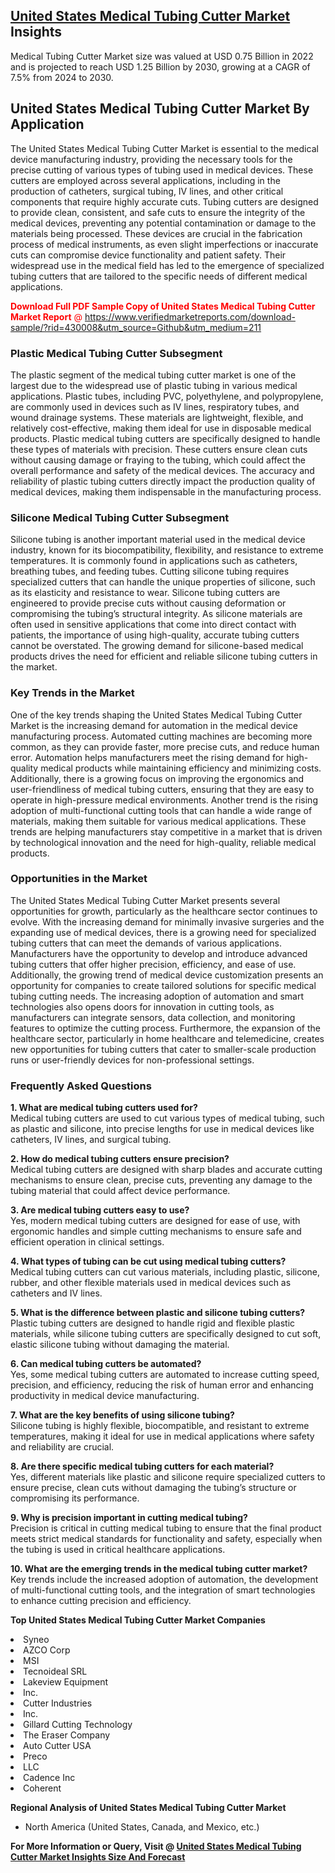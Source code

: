 <h2><a href="https://www.verifiedmarketreports.com/download-sample/?rid=430008&amp;utm_source=Github&amp;utm_medium=211" target="_blank">United States Medical Tubing Cutter Market</a> Insights</h2><p>Medical Tubing Cutter Market size was valued at USD 0.75 Billion in 2022 and is projected to reach USD 1.25 Billion by 2030, growing at a CAGR of 7.5% from 2024 to 2030.</p><p><h2>United States Medical Tubing Cutter Market By Application</h2><p>The United States Medical Tubing Cutter Market is essential to the medical device manufacturing industry, providing the necessary tools for the precise cutting of various types of tubing used in medical devices. These cutters are employed across several applications, including in the production of catheters, surgical tubing, IV lines, and other critical components that require highly accurate cuts. Tubing cutters are designed to provide clean, consistent, and safe cuts to ensure the integrity of the medical devices, preventing any potential contamination or damage to the materials being processed. These devices are crucial in the fabrication process of medical instruments, as even slight imperfections or inaccurate cuts can compromise device functionality and patient safety. Their widespread use in the medical field has led to the emergence of specialized tubing cutters that are tailored to the specific needs of different medical applications.<p><span class=""><span style="color: #ff0000;"><strong>Download Full PDF Sample Copy of United States Medical Tubing Cutter Market Report</strong> @ </span><a href="https://www.verifiedmarketreports.com/download-sample/?rid=430008&amp;utm_source=Github&amp;utm_medium=211" target="_blank">https://www.verifiedmarketreports.com/download-sample/?rid=430008&amp;utm_source=Github&amp;utm_medium=211</a></span></p></p><h3>Plastic Medical Tubing Cutter Subsegment</h3><p>The plastic segment of the medical tubing cutter market is one of the largest due to the widespread use of plastic tubing in various medical applications. Plastic tubes, including PVC, polyethylene, and polypropylene, are commonly used in devices such as IV lines, respiratory tubes, and wound drainage systems. These materials are lightweight, flexible, and relatively cost-effective, making them ideal for use in disposable medical products. Plastic medical tubing cutters are specifically designed to handle these types of materials with precision. These cutters ensure clean cuts without causing damage or fraying to the tubing, which could affect the overall performance and safety of the medical devices. The accuracy and reliability of plastic tubing cutters directly impact the production quality of medical devices, making them indispensable in the manufacturing process.<h3>Silicone Medical Tubing Cutter Subsegment</h3><p>Silicone tubing is another important material used in the medical device industry, known for its biocompatibility, flexibility, and resistance to extreme temperatures. It is commonly found in applications such as catheters, breathing tubes, and feeding tubes. Cutting silicone tubing requires specialized cutters that can handle the unique properties of silicone, such as its elasticity and resistance to wear. Silicone tubing cutters are engineered to provide precise cuts without causing deformation or compromising the tubing’s structural integrity. As silicone materials are often used in sensitive applications that come into direct contact with patients, the importance of using high-quality, accurate tubing cutters cannot be overstated. The growing demand for silicone-based medical products drives the need for efficient and reliable silicone tubing cutters in the market.<h3>Key Trends in the Market</h3><p>One of the key trends shaping the United States Medical Tubing Cutter Market is the increasing demand for automation in the medical device manufacturing process. Automated cutting machines are becoming more common, as they can provide faster, more precise cuts, and reduce human error. Automation helps manufacturers meet the rising demand for high-quality medical products while maintaining efficiency and minimizing costs. Additionally, there is a growing focus on improving the ergonomics and user-friendliness of medical tubing cutters, ensuring that they are easy to operate in high-pressure medical environments. Another trend is the rising adoption of multi-functional cutting tools that can handle a wide range of materials, making them suitable for various medical applications. These trends are helping manufacturers stay competitive in a market that is driven by technological innovation and the need for high-quality, reliable medical products.<h3>Opportunities in the Market</h3><p>The United States Medical Tubing Cutter Market presents several opportunities for growth, particularly as the healthcare sector continues to evolve. With the increasing demand for minimally invasive surgeries and the expanding use of medical devices, there is a growing need for specialized tubing cutters that can meet the demands of various applications. Manufacturers have the opportunity to develop and introduce advanced tubing cutters that offer higher precision, efficiency, and ease of use. Additionally, the growing trend of medical device customization presents an opportunity for companies to create tailored solutions for specific medical tubing cutting needs. The increasing adoption of automation and smart technologies also opens doors for innovation in cutting tools, as manufacturers can integrate sensors, data collection, and monitoring features to optimize the cutting process. Furthermore, the expansion of the healthcare sector, particularly in home healthcare and telemedicine, creates new opportunities for tubing cutters that cater to smaller-scale production runs or user-friendly devices for non-professional settings.<h3>Frequently Asked Questions</h3><p><strong>1. What are medical tubing cutters used for?</strong><br>Medical tubing cutters are used to cut various types of medical tubing, such as plastic and silicone, into precise lengths for use in medical devices like catheters, IV lines, and surgical tubing.</p><p><strong>2. How do medical tubing cutters ensure precision?</strong><br>Medical tubing cutters are designed with sharp blades and accurate cutting mechanisms to ensure clean, precise cuts, preventing any damage to the tubing material that could affect device performance.</p><p><strong>3. Are medical tubing cutters easy to use?</strong><br>Yes, modern medical tubing cutters are designed for ease of use, with ergonomic handles and simple cutting mechanisms to ensure safe and efficient operation in clinical settings.</p><p><strong>4. What types of tubing can be cut using medical tubing cutters?</strong><br>Medical tubing cutters can cut various materials, including plastic, silicone, rubber, and other flexible materials used in medical devices such as catheters and IV lines.</p><p><strong>5. What is the difference between plastic and silicone tubing cutters?</strong><br>Plastic tubing cutters are designed to handle rigid and flexible plastic materials, while silicone tubing cutters are specifically designed to cut soft, elastic silicone tubing without damaging the material.</p><p><strong>6. Can medical tubing cutters be automated?</strong><br>Yes, some medical tubing cutters are automated to increase cutting speed, precision, and efficiency, reducing the risk of human error and enhancing productivity in medical device manufacturing.</p><p><strong>7. What are the key benefits of using silicone tubing?</strong><br>Silicone tubing is highly flexible, biocompatible, and resistant to extreme temperatures, making it ideal for use in medical applications where safety and reliability are crucial.</p><p><strong>8. Are there specific medical tubing cutters for each material?</strong><br>Yes, different materials like plastic and silicone require specialized cutters to ensure precise, clean cuts without damaging the tubing’s structure or compromising its performance.</p><p><strong>9. Why is precision important in cutting medical tubing?</strong><br>Precision is critical in cutting medical tubing to ensure that the final product meets strict medical standards for functionality and safety, especially when the tubing is used in critical healthcare applications.</p><p><strong>10. What are the emerging trends in the medical tubing cutter market?</strong><br>Key trends include the increased adoption of automation, the development of multi-functional cutting tools, and the integration of smart technologies to enhance cutting precision and efficiency.</p></p><p><strong>Top United States Medical Tubing Cutter Market Companies</strong></p><div data-test-id=""><p><li>Syneo</li><li> AZCO Corp</li><li> MSI</li><li> Tecnoideal SRL</li><li> Lakeview Equipment</li><li> Inc.</li><li> Cutter Industries</li><li> Inc.</li><li> Gillard Cutting Technology</li><li> The Eraser Company</li><li> Auto Cutter USA</li><li> Preco</li><li> LLC</li><li> Cadence Inc</li><li> Coherent</li></p><div><strong>Regional Analysis of&nbsp;United States Medical Tubing Cutter Market</strong></div><ul><li dir="ltr"><p dir="ltr">North America&nbsp;(United States, Canada, and Mexico, etc.)</p></li></ul><p><strong>For More Information or Query, Visit @&nbsp;</strong><strong><a href="https://www.verifiedmarketreports.com/product/medical-tubing-cutter-market/?utm_source=Github&amp;utm_medium=211" target="_blank">United States Medical Tubing Cutter Market Insights Size And Forecast</a></strong></p></div>
